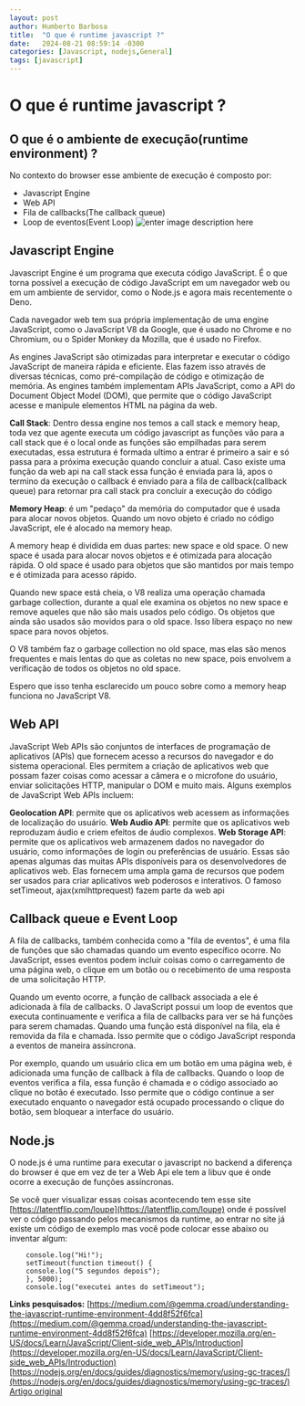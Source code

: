 ```yaml
---
layout: post
author: Humberto Barbosa
title:  "O que é runtime javascript ?"
date:   2024-08-21 08:59:14 -0300
categories: [Javascript, nodejs,General]
tags: [javascript]
---
```


# O que é runtime javascript ?


## O que é o ambiente de execução(runtime environment) ?

No contexto do browser esse ambiente de execução é composto por:

-   Javascript Engine
-   Web API
-   Fila de callbacks(The callback queue)
-   Loop de eventos(Event Loop)
![enter image description here](https://dev-to-uploads.s3.amazonaws.com/uploads/articles/tm6rtjjni7ma2p5u6i8a.png)
## Javascript Engine

Javascript Engine é um programa que executa código JavaScript. É o que torna possível a execução de código JavaScript em um navegador web ou em um ambiente de servidor, como o Node.js e agora mais recentemente o Deno.

Cada navegador web tem sua própria implementação de uma engine JavaScript, como o JavaScript V8 da Google, que é usado no Chrome e no Chromium, ou o Spider Monkey da Mozilla, que é usado no Firefox.

As engines JavaScript são otimizadas para interpretar e executar o código JavaScript de maneira rápida e eficiente. Elas fazem isso através de diversas técnicas, como pré-compilação de código e otimização de memória. As engines também implementam APIs JavaScript, como a API do Document Object Model (DOM), que permite que o código JavaScript acesse e manipule elementos HTML na página da web.

**Call Stack**: Dentro dessa engine nos temos a call stack e memory heap, toda vez que agente executa um código javascript as funções vão para a call stack que é o local onde as funções são empilhadas para serem executadas, essa estrutura é formada ultimo a entrar é primeiro a sair e só passa para a próxima execução quando concluir a atual.
Caso existe uma função da web api na call stack essa função é enviada para lá, apos o termino da execução o callback é enviado para a fila de callback(callback queue) para retornar pra call stack pra concluir a execução do código

**Memory Heap**: é um "pedaço" da memória do computador que é usada para alocar novos objetos. Quando um novo objeto é criado no código JavaScript, ele é alocado na memory heap.

A memory heap é dividida em duas partes: new space e old space. O new space é usada para alocar novos objetos e é otimizada para alocação rápida. O old space é usado para objetos que são mantidos por mais tempo e é otimizada para acesso rápido.

Quando new space está cheia, o V8 realiza uma operação chamada garbage collection, durante a qual ele examina os objetos no new space e remove aqueles que não são mais usados ​​pelo código. Os objetos que ainda são usados ​​são movidos para o old space. Isso libera espaço no new space para novos objetos.

O V8 também faz o garbage collection no old space, mas elas são menos frequentes e mais lentas do que as coletas no new space, pois envolvem a verificação de todos os objetos no old space.

Espero que isso tenha esclarecido um pouco sobre como a memory heap funciona no JavaScript V8.

## Web API

JavaScript Web APIs são conjuntos de interfaces de programação de aplicativos (APIs) que fornecem acesso a recursos do navegador e do sistema operacional. Eles permitem a criação de aplicativos web que possam fazer coisas como acessar a câmera e o microfone do usuário, enviar solicitações HTTP, manipular o DOM e muito mais. Alguns exemplos de JavaScript Web APIs incluem:

**Geolocation API**: permite que os aplicativos web acessem as informações de localização do usuário.
**Web Audio API**: permite que os aplicativos web reproduzam áudio e criem efeitos de áudio complexos.
**Web Storage API**: permite que os aplicativos web armazenem dados no navegador do usuário, como informações de login ou preferências de usuário.
Essas são apenas algumas das muitas APIs disponíveis para os desenvolvedores de aplicativos web. Elas fornecem uma ampla gama de recursos que podem ser usados ​​para criar aplicativos web poderosos e interativos.
O famoso setTimeout, ajax(xmlhttprequest) fazem parte da web api

## Callback queue e Event Loop

A fila de callbacks, também conhecida como a "fila de eventos", é uma fila de funções que são chamadas quando um evento específico ocorre. No JavaScript, esses eventos podem incluir coisas como o carregamento de uma página web, o clique em um botão ou o recebimento de uma resposta de uma solicitação HTTP.

Quando um evento ocorre, a função de callback associada a ele é adicionada à fila de callbacks. O JavaScript possui um loop de eventos que executa continuamente e verifica a fila de callbacks para ver se há funções para serem chamadas. Quando uma função está disponível na fila, ela é removida da fila e chamada. Isso permite que o código JavaScript responda a eventos de maneira assíncrona.

Por exemplo, quando um usuário clica em um botão em uma página web, é adicionada uma função de callback à fila de callbacks. Quando o loop de eventos verifica a fila, essa função é chamada e o código associado ao clique no botão é executado. Isso permite que o código continue a ser executado enquanto o navegador está ocupado processando o clique do botão, sem bloquear a interface do usuário.

## Node.js

O node.js é uma runtime para executar o javascript no backend a diferença do browser é que em vez de ter a Web Api ele tem a libuv que é onde ocorre a execução de funções assíncronas.

Se você quer visualizar essas coisas acontecendo tem esse site  [https://latentflip.com/loupe](https://latentflip.com/loupe)  onde é possível ver o código passando pelos mecanismos da runtime, ao entrar no site já existe um código de exemplo mas você pode colocar esse abaixo ou inventar algum:

```
    console.log("Hi!");
    setTimeout(function timeout() {
    console.log("5 segundos depois");
    }, 5000);
    console.log("executei antes do setTimeout");
```


**Links pesquisados:**
[https://medium.com/@gemma.croad/understanding-the-javascript-runtime-environment-4dd8f52f6fca](https://medium.com/@gemma.croad/understanding-the-javascript-runtime-environment-4dd8f52f6fca)
[https://developer.mozilla.org/en-US/docs/Learn/JavaScript/Client-side_web_APIs/Introduction](https://developer.mozilla.org/en-US/docs/Learn/JavaScript/Client-side_web_APIs/Introduction)
[https://nodejs.org/en/docs/guides/diagnostics/memory/using-gc-traces/](https://nodejs.org/en/docs/guides/diagnostics/memory/using-gc-traces/)
[Artigo original](https://dev.to/h1bertobarbosa/o-que-e-runtime-javascript--55bd)
